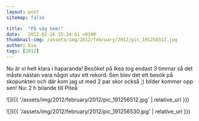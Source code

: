 ```yaml
---
layout: post
sitemap: false

title:  "På väg hem!"
date:   2012-02-26 15:34:41 +0100
thumbnail-img: /assets/img/2012/february/2012/pic_191256512.jpg
author: Eva
tags: [2012]
---
```


Nu är vi helt klara i haparanda! Besöket på Ikea tog endast 3 timmar så det måste nästan vara något utav ett rekord. Sen blev det ett besök på skopunkten och där kom jag ut med 2 par skor också ;) bilder kommer opp sen! Nu: 2 h bilande till Piteå

![]({{ '/assets/img/2012/february/2012/pic_191256512.jpg'  | relative_url }})

![]({{ '/assets/img/2012/february/2012/pic_191256530.jpg'  | relative_url }})

